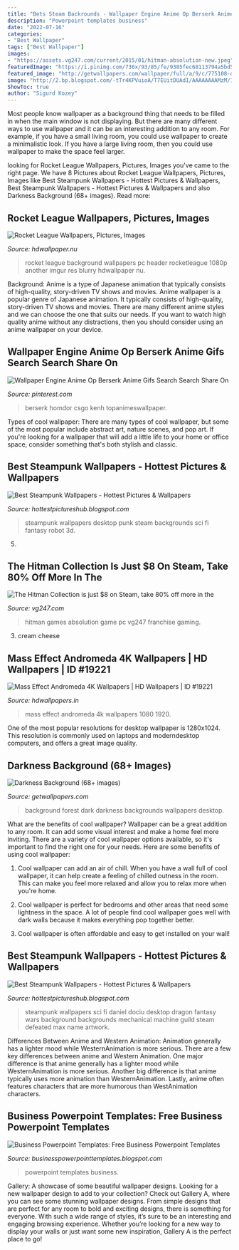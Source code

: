 ```yaml
---
title: "Bets Steam Backrounds - Wallpaper Engine Anime Op Berserk Anime Gifs Search Search Share On"
description: "Powerpoint templates business"
date: "2022-07-16"
categories:
- "Best Wallpaper"
tags: ["Best Wallpaper"]
images:
- "https://assets.vg247.com/current/2015/01/hitman-absolution-new.jpeg"
featuredImage: "https://i.pinimg.com/736x/93/85/fe/9385fec68113794a5bd5361092c38d1b.jpg"
featured_image: "http://getwallpapers.com/wallpaper/full/a/9/c/775108-download-darkness-background-1920x1080-samsung.jpg"
image: "http://2.bp.blogspot.com/-tTr4KPVuioA/T7EUitDUAdI/AAAAAAAAMzM/1YtMb9c8dGo/s1600/best-Steampunk-+-Wallpapers+(19).jpg"
ShowToc: true
author: "Sigurd Kozey"
---
```



Most people know wallpaper as a background thing that needs to be filled in when the main window is not displaying. But there are many different ways to use wallpaper and it can be an interesting addition to any room. For example, if you have a small living room, you could use wallpaper to create a minimalistic look. If you have a large living room, then you could use wallpaper to make the space feel larger.

	

		
looking for Rocket League Wallpapers, Pictures, Images you've came to the right page. We have 8 Pictures about Rocket League Wallpapers, Pictures, Images like Best Steampunk Wallpapers - Hottest Pictures &amp; Wallpapers, Best Steampunk Wallpapers - Hottest Pictures &amp; Wallpapers and also Darkness Background (68+ images). Read more:
		
    
## Rocket League Wallpapers, Pictures, Images

<img loading=lazy src="http://www.hdwallpaper.nu/wp-content/uploads/2015/08/C7Ln3Sd-1024x512.jpg" onerror="this.onerror=null;this.src='https://tse1.mm.bing.net/th?id=OIP.l55YUwvuNPKPTMJTxoy_1wHaDt&amp;pid=15.1';" alt="Rocket League Wallpapers, Pictures, Images">

_Source: hdwallpaper.nu_

>rocket league background wallpapers pc header rocketleague 1080p another imgur res blurry hdwallpaper nu. 

	

Background: Anime is a type of Japanese animation that typically consists of high-quality, story-driven TV shows and movies.
Anime wallpaper is a popular genre of Japanese animation. It typically consists of high-quality, story-driven TV shows and movies. There are many different anime styles and we can choose the one that suits our needs. If you want to watch high quality anime without any distractions, then you should consider using an anime wallpaper on your device.

    
## Wallpaper Engine Anime Op Berserk Anime Gifs Search Search Share On

<img loading=lazy src="https://i.pinimg.com/736x/93/85/fe/9385fec68113794a5bd5361092c38d1b.jpg" onerror="this.onerror=null;this.src='https://tse4.mm.bing.net/th?id=OIP.PyfjhKQGOU8Iq6V36Fsf3QHaEK&amp;pid=15.1';" alt="Wallpaper Engine Anime Op Berserk Anime Gifs Search Search Share On">

_Source: pinterest.com_

>berserk homdor csgo kenh topanimeswallpaper. 

	

Types of cool wallpaper:
There are many types of cool wallpaper, but some of the most popular include abstract art, nature scenes, and pop art. If you're looking for a wallpaper that will add a little life to your home or office space, consider something that's both stylish and classic.

    
## Best Steampunk Wallpapers - Hottest Pictures &amp; Wallpapers

<img loading=lazy src="http://2.bp.blogspot.com/-Sf1BWDw9Ip4/T7ERbftfKFI/AAAAAAAAMx8/7sWEyG8xWWQ/s1600/best-Steampunk-+-Wallpapers+(1).jpg" onerror="this.onerror=null;this.src='https://tse4.mm.bing.net/th?id=OIP.k_j6FsXpOULuGpd3FrCBQgHaEo&amp;pid=15.1';" alt="Best Steampunk Wallpapers - Hottest Pictures &amp; Wallpapers">

_Source: hottestpictureshub.blogspot.com_

>steampunk wallpapers desktop punk steam backgrounds sci fi fantasy robot 3d. 

	

5.

    
## The Hitman Collection Is Just $8 On Steam, Take 80% Off More In The

<img loading=lazy src="https://assets.vg247.com/current/2015/01/hitman-absolution-new.jpeg" onerror="this.onerror=null;this.src='https://tse4.mm.bing.net/th?id=OIP.VfqyKr8kh2ZqwsBPA-Tb2wHaEK&amp;pid=15.1';" alt="The Hitman Collection is just $8 on Steam, take 80% off more in the">

_Source: vg247.com_

>hitman games absolution game pc vg247 franchise gaming. 

	

3. cream cheese 

    
## Mass Effect Andromeda 4K Wallpapers | HD Wallpapers | ID #19221

<img loading=lazy src="http://www.hdwallpapers.in/download/mass_effect_andromeda_4k-1920x1080.jpg" onerror="this.onerror=null;this.src='https://tse2.mm.bing.net/th?id=OIP.t2WfKmVEzZNfX24j6LqhegHaEK&amp;pid=15.1';" alt="Mass Effect Andromeda 4K Wallpapers | HD Wallpapers | ID #19221">

_Source: hdwallpapers.in_

>mass effect andromeda 4k wallpapers 1080 1920. 

	

One of the most popular resolutions for desktop wallpaper is 1280x1024. This resolution is commonly used on laptops and moderndesktop computers, and offers a great image quality.

    
## Darkness Background (68+ Images)

<img loading=lazy src="http://getwallpapers.com/wallpaper/full/a/9/c/775108-download-darkness-background-1920x1080-samsung.jpg" onerror="this.onerror=null;this.src='https://tse4.mm.bing.net/th?id=OIP.J2zKlyMLMGwBcg5r2JF09AHaEK&amp;pid=15.1';" alt="Darkness Background (68+ images)">

_Source: getwallpapers.com_

>background forest dark darkness backgrounds wallpapers desktop. 

	

What are the benefits of cool wallpaper?
Wallpaper can be a great addition to any room. It can add some visual interest and make a home feel more inviting. There are a variety of cool wallpaper options available, so it's important to find the right one for your needs. Here are some benefits of using cool wallpaper: 
1. Cool wallpaper can add an air of chill. When you have a wall full of cool wallpaper, it can help create a feeling of chilled outness in the room. This can make you feel more relaxed and allow you to relax more when you're home. 

2. Cool wallpaper is perfect for bedrooms and other areas that need some lightness in the space. A lot of people find cool wallpaper goes well with dark walls because it makes everything pop together better. 

3. Cool wallpaper is often affordable and easy to get installed on your wall!

    
## Best Steampunk Wallpapers - Hottest Pictures &amp; Wallpapers

<img loading=lazy src="http://2.bp.blogspot.com/-tTr4KPVuioA/T7EUitDUAdI/AAAAAAAAMzM/1YtMb9c8dGo/s1600/best-Steampunk-+-Wallpapers+(19).jpg" onerror="this.onerror=null;this.src='https://tse2.mm.bing.net/th?id=OIP.ilJ1Eh7q59GtypUjA8jZ5QHaE8&amp;pid=15.1';" alt="Best Steampunk Wallpapers - Hottest Pictures &amp; Wallpapers">

_Source: hottestpictureshub.blogspot.com_

>steampunk wallpapers sci fi daniel dociu desktop dragon fantasy wars background backgrounds mechanical machine guild steam defeated max name artwork. 

	

Differences Between Anime and Western Animation: Animation generally has a lighter mood while WesternAnimation is more serious.
There are a few key differences between anime and Western Animation. One major difference is that anime generally has a lighter mood while WesternAnimation is more serious. Another big difference is that anime typically uses more animation than WesternAnimation. Lastly, anime often features characters that are more humorous than WestAnimation characters.

    
## Business Powerpoint Templates: Free Business Powerpoint Templates

<img loading=lazy src="http://3.bp.blogspot.com/-1IG_dpBvLqQ/Ta_sTsPwFgI/AAAAAAAAACk/ga8pkFXy2WU/w1200-h630-p-k-no-nu/free+business+powerpoint+templates.jpg" onerror="this.onerror=null;this.src='https://tse4.mm.bing.net/th?id=OIP.WRJNsNq-nZJWCIq4AKN0dgHaEj&amp;pid=15.1';" alt="Business Powerpoint Templates: Free Business Powerpoint Templates">

_Source: businesspowerpointtemplates.blogspot.com_

>powerpoint templates business. 

	

Gallery: A showcase of some beautiful wallpaper designs.
Looking for a new wallpaper design to add to your collection? Check out Gallery A, where you can see some stunning wallpaper designs. From simple designs that are perfect for any room to bold and exciting designs, there is something for everyone. With such a wide range of styles, it’s sure to be an interesting and engaging browsing experience. Whether you’re looking for a new way to display your walls or just want some new inspiration, Gallery A is the perfect place to go!





	
	
